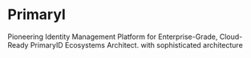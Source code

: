 # PrimaryI
Pioneering Identity Management Platform for Enterprise-Grade, Cloud-Ready PrimaryID Ecosystems Architect. with sophisticated architecture

